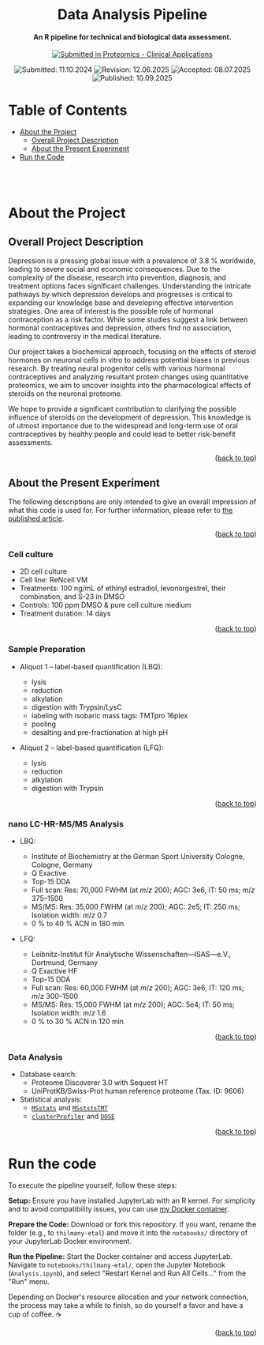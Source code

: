 <div align="center">
    <h1>Data Analysis Pipeline</h1>
    <h4>An R pipeline for technical and biological data assessment.</h4>
    <p>
        <a href="https://doi.org/10.1002/prca.70017" target="_blank"><img src="https://img.shields.io/badge/Published in:-Proteomics_--_Clinical_Applications-blue" alt="Submitted in Proteomics - Clinical Applications" /></a>
    </p>
    <p>
        <img src="https://img.shields.io/badge/Submitted:-11.10.2014-blue" alt="Submitted: 11.10.2024" />
        <img src="https://img.shields.io/badge/Revised:-12.06.2025-orange" alt="Revision: 12.06.2025" />
        <img src="https://img.shields.io/badge/Accepted:-08.07.2025-green" alt="Accepted: 08.07.2025" />
        <img src="https://img.shields.io/badge/Published:-10.09.2025-green" alt="Published: 10.09.2025" />
    </p>
</div>

<!-- Table of Contents -->
# Table of Contents

- [About the Project](#about-the-project)
  * [Overall Project Description](#overall-project-description)
  * [About the Present Experiment](#about-the-present-experiment)
- [Run the Code](#run-the-code)

<br><br>

<!-- About the Project -->
# About the Project

## Overall Project Description

Depression is a pressing global issue with a prevalence of 3.8&nbsp;% worldwide, leading to severe social and economic consequences. Due to the complexity of the disease, research into prevention, diagnosis, and treatment options faces significant challenges. Understanding the intricate pathways by which depression develops and progresses is critical to expanding our knowledge base and developing effective intervention strategies. One area of interest is the possible role of hormonal contraception as a risk factor. While some studies suggest a link between hormonal contraceptives and depression, others find no association, leading to controversy in the medical literature.

Our project takes a biochemical approach, focusing on the effects of steroid hormones on neuronal cells in vitro to address potential biases in previous research. By treating neural progenitor cells with various hormonal contraceptives and analyzing resultant protein changes using quantitative proteomics, we aim to uncover insights into the pharmacological effects of steroids on the neuronal proteome.

We hope to provide a significant contribution to clarifying the possible influence of steroids on the development of depression. This knowledge is of utmost importance due to the widespread and long-term use of oral contraceptives by healthy people and could lead to better risk-benefit assessments.

<p align="right">(<a href="#table-of-contents">back to top</a>)</p>

## About the Present Experiment

The following descriptions are only intended to give an overall impression of what this code is used for. For further information, please refer to [the published article](https://doi.org/10.1002/prca.70017).

<p align="right">(<a href="#table-of-contents">back to top</a>)</p>

### Cell culture

- 2D cell culture
- Cell line: ReNcell&nbsp;VM
- Treatments: 100&nbsp;ng/mL of ethinyl estradiol, levonorgestrel, their combination, and S-23 in DMSO
- Controls: 100&nbsp;ppm DMSO & pure cell culture medium
- Treatment duration: 14 days

<p align="right">(<a href="#table-of-contents">back to top</a>)</p>

### Sample Preparation

- Aliquot 1 – label-based quantification (LBQ):
  - lysis
  - reduction
  - alkylation
  - digestion with Trypsin/LysC
  - labeling with isobaric mass tags: TMTpro 16plex
  - pooling
  - desalting and pre-fractionation at high pH

- Aliquot 2 – label-based quantification (LFQ):
  - lysis
  - reduction
  - alkylation
  - digestion with Trypsin

<p align="right">(<a href="#table-of-contents">back to top</a>)</p>

### nano LC-HR-MS/MS Analysis

- LBQ:
  - Institute of Biochemistry at the German Sport University Cologne, Cologne, Germany
  - Q&nbsp;Exactive
  - Top-15 DDA
  - Full scan: Res: 70,000&nbsp;FWHM (at _m_/_z_ 200); AGC: 3e6, IT: 50&nbsp;ms; _m_/_z_ 375–1500
  - MS/MS: Res: 35,000&nbsp;FWHM (at _m_/_z_ 200); AGC: 2e5; IT: 250&nbsp;ms; Isolation width: _m_/_z_ 0.7
  - 0&nbsp;% to 40&nbsp;% ACN in 180&nbsp;min

- LFQ:
  - Leibnitz-Institut für Analytische Wissenschaften—ISAS—e.V., Dortmund, Germany
  - Q&nbsp;Exactive&nbsp;HF
  - Top-15 DDA
  - Full scan: Res: 60,000&nbsp;FWHM (at _m_/_z_ 200); AGC: 3e6, IT: 120&nbsp;ms; _m_/_z_ 300–1500
  - MS/MS: Res: 15,000&nbsp;FWHM (at _m_/_z_ 200); AGC: 5e4; IT: 50&nbsp;ms; Isolation width: _m_/_z_ 1.6
  - 0&nbsp;% to 30&nbsp;% ACN in 120&nbsp;min

<p align="right">(<a href="#table-of-contents">back to top</a>)</p>

### Data Analysis

- Database search:
  - Proteome Discoverer 3.0 with Sequest&nbsp;HT
  - UniProtKB/Swiss-Prot human reference proteome (Tax. ID: 9606)
- Statistical analysis:
  - [`MSstats`](https://github.com/Vitek-Lab/MSstats) and [`MSststsTMT`](https://github.com/Vitek-Lab/MSstatsTMT)
  - [`clusterProfiler`](https://github.com/YuLab-SMU/clusterProfiler) and [`DOSE`](https://github.com/YuLab-SMU/DOSE)

<p align="right">(<a href="#table-of-contents">back to top</a>)</p>

<!-- Running the code -->
# Run the code

To execute the pipeline yourself, follow these steps:

**Setup:** Ensure you have installed JupyterLab with an R kernel. For simplicity and to avoid compatibility issues, you can use [my Docker container](https://github.com/SamThilmany/JupyterLab-with-R_Docker-Environment).

**Prepare the Code:** Download or fork this repository. If you want, rename the folder (e.g., to `thilmany-etal`) and move it into the `notebooks/` directory of your JupyterLab Docker environment.

**Run the Pipeline:** Start the Docker container and access JupyterLab. Navigate to `notebooks/thilmany-etal/`, open the Jupyter Notebook (`Analysis.ipynb`), and select "Restart Kernel and Run All Cells..." from the "Run" menu.

Depending on Docker's resource allocation and your network connection, the process may take a while to finish, so do yourself a favor and have a cup of coffee. ☕️

<p align="right">(<a href="#table-of-contents">back to top</a>)</p>
